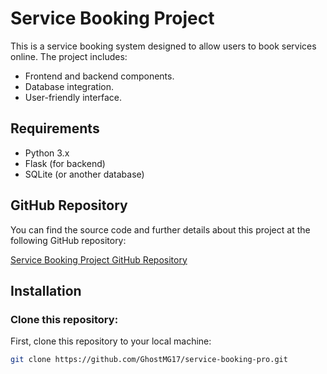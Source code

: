 # Service Booking Project

This is a service booking system designed to allow users to book services online. The project includes:

- Frontend and backend components.
- Database integration.
- User-friendly interface.

## Requirements

- Python 3.x
- Flask (for backend)
- SQLite (or another database)

## GitHub Repository

You can find the source code and further details about this project at the following GitHub repository:

[Service Booking Project GitHub Repository](https://github.com/GhostMG17/service-booking-final)

## Installation

### Clone this repository:

First, clone this repository to your local machine:

```bash
git clone https://github.com/GhostMG17/service-booking-pro.git
